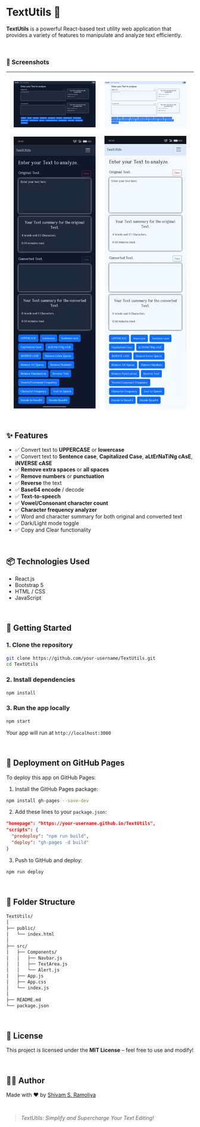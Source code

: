 # TextUtils 📝

**TextUtils** is a powerful React-based text utility web application that provides a variety of features to manipulate and analyze text efficiently.

<br>

### 📸 Screenshots
---
<div align="center">
  <img src="./SS1.png" alt="Screenshot 1" width="220" style="margin: 10px;" />
  <img src="./SS2.png" alt="Screenshot 3" width="220" style="margin: 10px;" />
  <img src="./SS3.jpg" alt="Screenshot 2" width="220" style="margin: 10px;" />
  <img src="./SS4.jpg" alt="Screenshot 4" width="220" style="margin: 10px;" />
</div>

<br>

## ✨ Features
- ✅ Convert text to **UPPERCASE** or **lowercase**
- ✅ Convert text to **Sentence case**, **Capitalized Case**, **aLtErNaTiNg cAsE**, **iNVERSE cASE**
- ✅ **Remove extra spaces** or **all spaces**
- ✅ **Remove numbers** or **punctuation**
- ✅ **Reverse** the text
- ✅ **Base64 encode** / decode
- ✅ **Text-to-speech**
- ✅ **Vowel/Consonant character count**
- ✅ **Character frequency analyzer**
- ✅ Word and character summary for both original and converted text
- ✅ Dark/Light mode toggle
- ✅ Copy and Clear functionality

<br>

## 📦 Technologies Used
- React.js
- Bootstrap 5
- HTML / CSS
- JavaScript

<br>

## 🚀 Getting Started

### 1. Clone the repository

```bash
git clone https://github.com/your-username/TextUtils.git
cd TextUtils
```

### 2. Install dependencies

```bash
npm install
```

### 3. Run the app locally

```bash
npm start
```

Your app will run at `http://localhost:3000`

<br>

## 🔗 Deployment on GitHub Pages

To deploy this app on GitHub Pages:

1. Install the GitHub Pages package:

```bash
npm install gh-pages --save-dev
```

2. Add these lines to your `package.json`:

```json
"homepage": "https://your-username.github.io/TextUtils",
"scripts": {
  "predeploy": "npm run build",
  "deploy": "gh-pages -d build"
}
```

3. Push to GitHub and deploy:

```bash
npm run deploy
```

<br>

## 📂 Folder Structure

```
TextUtils/
│
├── public/
│   └── index.html
│
├── src/
│   ├── Components/
│   │   ├── Navbar.js
│   │   ├── TextArea.js
│   │   └── Alert.js
│   ├── App.js
│   ├── App.css
│   └── index.js
│
├── README.md
└── package.json
```

<br>

## 📄 License

This project is licensed under the **MIT License** – feel free to use and modify!

<br>

## 🧑‍🎓 Author

Made with ❤️ by [Shivam S. Ramoliya](https://github.com/Shivam-Ramoliya)

<br>

> _TextUtils: Simplify and Supercharge Your Text Editing!_
